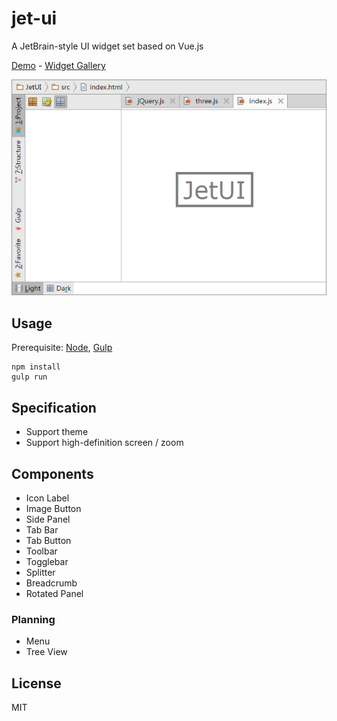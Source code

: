 # jet-ui

A JetBrain-style UI widget set based on Vue.js

[Demo](http://jarvisniu.com/JetUI/ide.html) -
[Widget Gallery](http://jarvisniu.com/JetUI/)

[![](screenshot.png)](http://jarvisniu.com/JetUI/ide.html)


## Usage

Prerequisite: [Node](https://nodejs.org/), [Gulp](http://gulpjs.com/)

```
npm install
gulp run
```

## Specification

- Support theme
- Support high-definition screen / zoom

## Components

- Icon Label
- Image Button
- Side Panel
- Tab Bar
- Tab Button
- Toolbar
- Togglebar
- Splitter
- Breadcrumb
- Rotated Panel

### Planning

- Menu
- Tree View

## License

MIT
